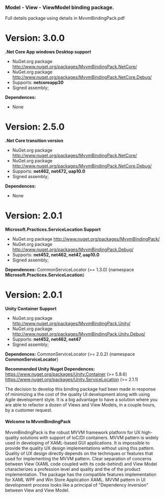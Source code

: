 ### Model - View - ViewModel binding package.

Full details package using details in MvvmBindingPack.pdf

# Version: 3.0.0

**.Net Core App  windows Desktop support**

- NuGet.org package http://www.nuget.org/packages/MvvmBindingPack.NetCore/ 
- NuGet.org package http://www.nuget.org/packages/MvvmBindingPack.NetCore.Debug/ 
- Supports: **netcoreapp30**
- Signed assembly;

**Dependences:**
 - None
  

# Version: 2.5.0

**.Net Core transition version**
- NuGet.org package http://www.nuget.org/packages/MvvmBindingPack.NetCore/ 
- NuGet.org package http://www.nuget.org/packages/MvvmBindingPack.NetCore.Debug/ 
- Supports: **net462, net472, uap10.0**
- Signed assembly;

**Dependences:**
 - None

# Version: 2.0.1

**Microsoft.Practices.ServiceLocation Support**
- NuGet.org package http://www.nuget.org/packages/MvvmBindingPack/ 
- NuGet.org package http://www.nuget.org/packages/MvvmBindingPack.Debug/ 
- Supports: **net452, net462, net47, uap10.0**
- Signed assembly;

**Dependences:**
CommonServiceLocator  (== 1.3.0) {namespace **Microsoft.Practices.ServiceLocation**}


# Version: 2.0.1

**Unity Container Support**

- NuGet.org package http://www.nuget.org/packages/MvvmBindingPack.Unity/ 
- NuGet.org package http://www.nuget.org/packages/MvvmBindingPack.Unity.Debug/ 
- Supports: **net452, net462, net47**
- Signed assembly;

**Dependences:**
 CommonServiceLocator (>= 2.0.2) {namespace **CommonServiceLocator**}
 
**Recommended Unity Nuget Dependences:**
https://www.nuget.org/packages/Unity.Container    (>= 5.8.6)
https://www.nuget.org/packages/Unity.ServiceLocation (>= 2.1.1)


The decision to develop this binding package had been made in response of minimizing a the cost of  the quality UI development along with using Agile development style. It is a big advantage to have a solution where you are able to refactor a dozen of Views and View Models, in a couple hours, by a customer request.

 
#### Welcome to MvvmBindingPack

MvvmBindingPack is the robust MVVM framework platform for UX high-quality solutions with support of IoC/DI containers. MVVM pattern is widely used in developing of XAML-based GUI applications. It is impossible to provide the quality UX design implementations without using this pattern. Quality of UX design directly depends on the techniques or features that used for implementing the MVVM pattern. Clear separation of concerns between View (XAML code coupled with its code-behind) and View Model characterizes a profession level and quality and the of the product implementation. The package has the compatible features implementation for XAML WPF and Win Store Application XAML.
MVVM pattern in UI development process looks like a principal of "Dependency Inversion" between  View and View Model.

 

